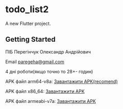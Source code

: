 # todo_list2

A new Flutter project.

## Getting Started

ПІБ Перегінчук Олександр Андрійович

Email [paregeha@gmail.com](mailto:paregeha@gmail.com)

4 дні роботи(якщо точно то 28+- годин)

APK файл arm64-v8a: [Завантажити APK(recomend)](https://drive.google.com/file/d/1ytWDDVpCXB3-vC23nZc5cdAjE7AUYlTk/view?usp=share_link)

APK файл x86_64: [Завантажити APK](https://drive.google.com/file/d/1aO4MkHyGuRGQesoyizGS-cWtNGoK5Sp_/view?usp=share_link)

APK файл armeabi-v7a: [Завантажити APK](https://drive.google.com/file/d/1ZhWzwnWykSF9IvhZvDkC22Uj6I7LVxIc/view?usp=share_link)
